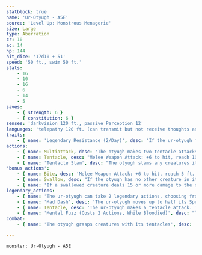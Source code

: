 ```yaml
---
statblock: true
name: 'Ur-Otyugh - A5E'
source: 'Level Up: Monstrous Menagerie'
size: Large
type: Aberration
cr: 10
ac: 14
hp: 144
hit_dice: '17d10 + 51'
speed: '50 ft., swim 50 ft.'
stats:
    - 16
    - 10
    - 16
    - 6
    - 14
    - 5
saves:
    - { strength: 6 }
    - { constitution: 6 }
senses: 'darkvision 120 ft., passive Perception 12'
languages: 'telepathy 120 ft. (can transmit but not receive thoughts and images)'
traits:
    - { name: 'Legendary Resistance (2/Day)', desc: 'If the ur-otyugh fails a saving throw, it can choose to succeed instead. When it does so, it becomes more sluggish. Each time the ur-otyugh uses Legendary Resistance, its Speed and swim speed decrease by 10 and it loses one of its legendary actions on each of its turns.' }
actions:
    - { name: Multiattack, desc: 'The otyugh makes two tentacle attacks.' }
    - { name: Tentacle, desc: "Melee Weapon Attack: +6 to hit, reach 10 ft., one target. Hit: 7 (1d8 + 3) bludgeoning damage plus 4 (1d8) piercing damage. If the target is a Medium or smaller creature, it is grappled (escape DC 14) and restrained until the grapple ends. The otyugh has two tentacles, each of which can grapple one target and can't attack a different target while doing so." }
    - { name: 'Tentacle Slam', desc: "The otyugh slams any creatures it is grappling into a hard surface or into each other. Each creature makes a DC 14 Strength saving throw. On a failure, the target takes 10 (2d6 + 3) bludgeoning damage, is stunned until the end of the otyugh's next turn, and is pulled up to 5 feet towards the otyugh. On a success, the target takes half damage." }
'bonus actions':
    - { name: Bite, desc: 'Melee Weapon Attack: +6 to hit, reach 5 ft., one target. Hit: 12 (2d8 + 3) piercing damage. If the target is a creature, it makes a DC 14 Constitution saving throw. On a failure, the target contracts a disease. While diseased, the target is poisoned. The target repeats the saving throw every 24 hours, reducing its hit point maximum by 5 (1d10) on a failure (to a minimum of 1 hit point) and becoming cured on a success. The reduction in hit points lasts until the disease is cured.' }
    - { name: Swallow, desc: "If the otyugh has no other creature in its stomach, the otyugh bites a Medium or smaller creature that is stunned. On a hit, the creature is swallowed. A swallowed creature has total cover from attacks from outside the otyugh, is blinded and restrained, and takes 10 (3d6) acid damage at the start of each of the otyugh's turns." }
    - { name: 'If a swallowed creature deals 15 or more damage to the otyugh in a single turn, or if the otyugh dies, the otyugh vomits up the creature', desc: '' }
legendary_actions:
    - { name: 'The ur-otyugh can take 2 legendary actions, choosing from the options below', desc: "Only one legendary action can be used at a time and only at the end of another creature's turn. It regains spent legendary actions at the start of its turn." }
    - { name: 'Mad Dash', desc: 'The ur-otyugh moves up to half its Speed.' }
    - { name: Tentacle, desc: 'The ur-otyugh makes a tentacle attack. This attack has a range of 15 feet.' }
    - { name: 'Mental Fuzz (Costs 2 Actions, While Bloodied)', desc: "The ur-otyugh transmits a burst of psionic static. Each non-aberration within 30 feet makes a DC 14 Intelligence saving throw. On a failure, a creature takes 14 (4d6) psychic damage and is stunned until the end of the ur-otyugh's next turn. On a success, the creature takes half damage." }
combat:
    - { name: 'The otyugh grasps creatures with its tentacles', desc: 'If it has two creatures grappled, it uses its Tentacle Slam. If it stuns a target, it swallows it. It retreats once it has swallowed a creature or when it is bloodied.' }

---
```

```statblock
monster: Ur-Otyugh - A5E
```
